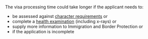 The visa processing time could take longer if the applicant needs to:

- be assessed against [character requirements]() or
- complete a [health examination]() (including x-rays) or
- supply more information to Immigration and Border Protection or
- if the application is incomplete
